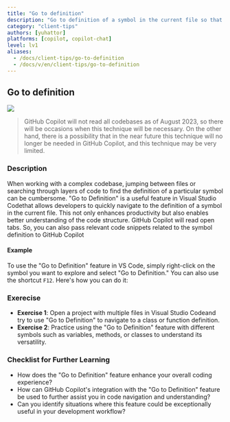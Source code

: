 ```yaml
---
title: "Go to definition"
description: "Go to definition of a symbol in the current file so that GitHub Copilot will include the related code as the snippet."
category: "client-tips"
authors: [yuhattor] 
platforms: [copilot, copilot-chat]
level: lv1
aliases:
  - /docs/client-tips/go-to-definition
  - /docs/v/en/client-tips/go-to-definition
---
```


## Go to definition

[<img src="https://img.shields.io/badge/Lv1-Early_Stage_Pattern-blue">](https://github.com/orgs/AI-Native-Development/projects/1/)

> GitHub Copilot will not read all codebases as of August 2023, so there will be occasions when this technique will be necessary. On the other hand, there is a possibility that in the near future this technique will no longer be needed in GitHub Copilot, and this technique may be very limited.

### Description

When working with a complex codebase, jumping between files or searching through layers of code to find the definition of a particular symbol can be cumbersome. "Go to Definition" is a useful feature in Visual Studio Codethat allows developers to quickly navigate to the definition of a symbol in the current file. This not only enhances productivity but also enables better understanding of the code structure. GitHub Copilot will read open tabs. So, you can also pass relevant code snippets related to the symbol definition to GitHub Copilot

#### Example

To use the "Go to Definition" feature in VS Code, simply right-click on the symbol you want to explore and select "Go to Definition." You can also use the shortcut `F12`. Here's how you can do it:

### Exerecise

- **Exercise 1**: Open a project with multiple files in Visual Studio Codeand try to use "Go to Definition" to navigate to a class or function definition.
- **Exercise 2**: Practice using the "Go to Definition" feature with different symbols such as variables, methods, or classes to understand its versatility.

### Checklist for Further Learning

- How does the "Go to Definition" feature enhance your overall coding experience?
- How can GitHub Copilot's integration with the "Go to Definition" feature be used to further assist you in code navigation and understanding?
- Can you identify situations where this feature could be exceptionally useful in your development workflow?
